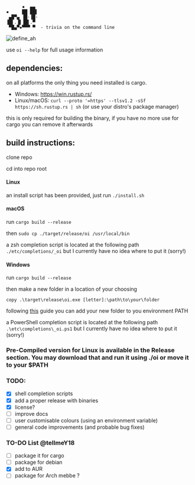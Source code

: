 ```
      ▪  ▄▄ 
▪     ██ ██▌
 ▄█▀▄ ▐█·▐█·
▐█▌.▐▌▐█▌.▀ 
 ▀█▄▀▪▀▀▀ ▀  - trivia on the command line
```

![define_ah](https://user-images.githubusercontent.com/53883649/146692265-ec042204-7cbd-4918-89fa-10d47d1bf621.jpg)

use ```oi --help``` for full usage information

## dependencies:

on all platforms the only thing you need installed is cargo.

+ Windows: https://win.rustup.rs/
+ Linux/macOS: ```curl --proto '=https' --tlsv1.2 -sSf https://sh.rustup.rs | sh``` (or use your distro's package manager)

this is only required for building the binary, if you have no more use for cargo you can remove it afterwards

## build instructions:

clone repo

cd into repo root

#### Linux
an install script has been provided, just run ```./install.sh```

#### macOS
run ```cargo build --release```

then ```sudo cp ./target/release/oi /usr/local/bin```

a zsh completion script is located at the following path ```./etc/completions/_oi``` but I currently have no idea where to put it (sorry!)

#### Windows
run ```cargo build --release```

then make a new folder in a location of your choosing

```copy .\target\release\oi.exe [letter]:\path\to\your\folder```

following [this](https://medium.com/@kevinmarkvi/how-to-add-executables-to-your-path-in-windows-5ffa4ce61a53) guide you can add your new folder to you environment PATH

a PowerShell completion script is located at the following path ```.\etc\completions\_oi.ps1``` but I currently have no idea where to put it (sorry!)

### Pre-Compiled version for Linux is available in the Release section. You may download that and run it using ./oi or move it to your $PATH

### TODO:

- [x] shell completion scripts
- [x] add a proper release with binaries
- [x] license?
- [ ] improve docs
- [ ] user customisable colours (using an environment variable)
- [ ] general code improvements (and probable bug fixes)

### TO-DO List @tellmeY18
- [ ] package it for cargo
- [ ] package for debian
- [x] add to AUR
- [ ] package for Arch mebbe ?
